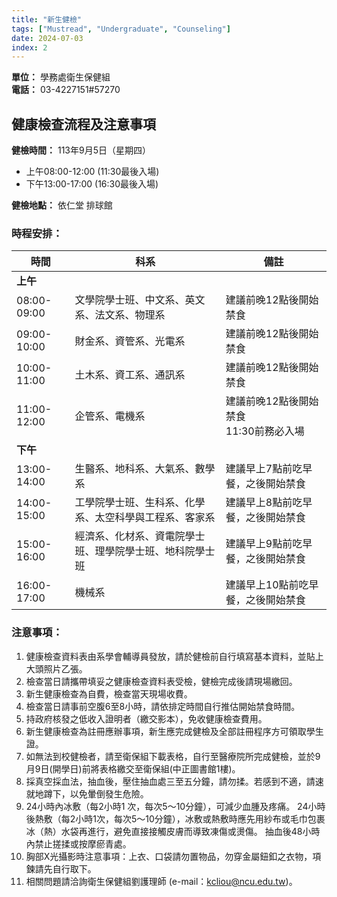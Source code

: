 ```yaml
---
title: "新生健檢"
tags: ["Mustread", "Undergraduate", "Counseling"]
date: 2024-07-03
index: 2
---
```


**單位：** 學務處衛生保健組  
**電話：** 03-4227151#57270

## 健康檢查流程及注意事項

**健檢時間：** 113年9月5日（星期四）  
- 上午08:00-12:00 (11:30最後入場)
- 下午13:00-17:00 (16:30最後入場)

**健檢地點：** 依仁堂 排球館

### 時程安排：

| 時間        | 科系                  |備註|
| ----------- | --------------------- |-|
| **上午**    |                       ||
| 08:00-09:00 | 文學院學士班、中文系、英文系、法文系、物理系          |建議前晚12點後開始禁食|
| 09:00-10:00 | 財金系、資管系、光電系                |建議前晚12點後開始禁食|
| 10:00-11:00 | 土木系、資工系、通訊系                |建議前晚12點後開始禁食|
| 11:00-12:00 | 企管系、電機系                |建議前晚12點後開始禁食<br>11:30前務必入場|
| **下午**    |                       |
| 13:00-14:00 | 生醫系、地科系、大氣系、數學系  |建議早上7點前吃早餐，之後開始禁食
| 14:00-15:00 | 工學院學士班、生科系、化學系、太空科學與工程系、客家系                |建議早上8點前吃早餐，之後開始禁食
| 15:00-16:00 | 經濟系、化材系、資電院學士班、理學院學士班、地科院學士班        |建議早上9點前吃早餐，之後開始禁食
| 16:00-17:00 | 機械系        |建議早上10點前吃早餐，之後開始禁食

### 注意事項：

1. 健康檢查資料表由系學會輔導員發放，請於健檢前自行填寫基本資料，並貼上大頭照片乙張。
2. 檢查當日請攜帶填妥之健康檢查資料表受檢，健檢完成後請現場繳回。
3. 新生健康檢查為自費，檢查當天現場收費。
4. 檢查當日請事前空腹6至8小時，請依排定時間自行推估開始禁食時間。
5. 持政府核發之低收入證明者（繳交影本），免收健康檢查費用。
6. 新生健康檢查為註冊應辦事項，新生應完成健檢及全部註冊程序方可領取學生證。
7. 如無法到校健檢者，請至衛保組下載表格，自行至醫療院所完成健檢，並於9月9日(開學日)前將表格繳交至衛保組(中正圖書館1樓)。
8. 採真空採血法，抽血後，壓住抽血處三至五分鐘，請勿揉。若感到不適，請速就地蹲下，以免暈倒發生危險。
9. 24小時內冰敷（每2小時1 次，每次5～10分鐘），可減少血腫及疼痛。
24小時後熱敷（每2小時1次，每次5～10分鐘），冰敷或熱敷時應先用紗布或毛巾包裹冰（熱）水袋再進行，避免直接接觸皮膚而導致凍傷或燙傷。
抽血後48小時內禁止搓揉或按摩瘀青處。
10. 胸部X光攝影時注意事項：上衣、口袋請勿置物品，勿穿金屬鈕釦之衣物，項鍊請先自行取下。
11. 相關問題請洽詢衛生保健組劉護理師 (e-mail：kcliou@ncu.edu.tw)。
